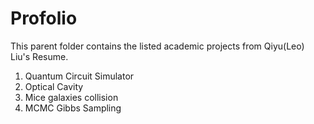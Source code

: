 # Profolio
This parent folder contains the listed academic projects from Qiyu(Leo) Liu's Resume.
1. Quantum Circuit Simulator
2. Optical Cavity
3. Mice galaxies collision
4. MCMC Gibbs Sampling
